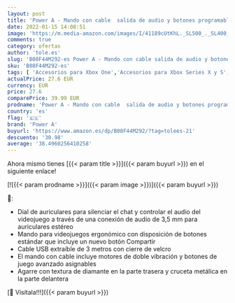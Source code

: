 ```yaml
---
layout: post
title: 'Power A - Mando con cable  salida de audio y botones programables  de color rojo para Xbox One y Xbox serie X  Xbox Series X '
date: 2022-01-15 14:08:51
image: 'https://m.media-amazon.com/images/I/41189cUtKhL._SL500_._SL400_.jpg'
comments: true
category: ofertas
author: 'tole.es'
slug: 'B08F44M292-es Power A - Mando con cable salida de audio y botones...'
sku: 'B08F44M292-es'
tags: [ 'Accesorios para Xbox One','Accesorios para Xbox Series X y S','Hardware y juegos para Xbox One','Hardware y juegos para Xbox Series X y S','Mandos y controles para Xbox One','Mandos y controles para Xbox Series X y S','Videojuegos','power a','xbox', ]
actualPrice: 27.6 EUR
currency: EUR
price: 27.6
comparePrice: 39.99 EUR
prodname: 'Power A - Mando con cable  salida de audio y botones programables  de color rojo para Xbox One y Xbox serie X  Xbox Series X '
country: 'es'
flag: '🇪🇸'
brand: 'Power A'
buyurl: 'https://www.amazon.es/dp/B08F44M292/?tag=tolees-21'
descuento: '30.98'
average: '38.4960256410258'
---
```


Ahora mismo tienes [{{< param title >}}]({{< param buyurl >}}) en el siguiente enlace!

[![{{< param prodname >}}]({{< param image >}})]({{< param buyurl >}})

🔎:

- Dial de auriculares para silenciar el chat y controlar el audio del videojuego a través de una conexión de audio de 3,5 mm para auriculares estéreo
- Mando para videojuegos ergonómico con disposición de botones estándar que incluye un nuevo botón Compartir
- Cable USB extraíble de 3 metros con cierre de velcro
- El mando con cable incluye motores de doble vibración y botones de juego avanzado asignables
- Agarre con textura de diamante en la parte trasera y cruceta metálica en la parte delantera

[🛒 Visítala!!!]({{< param buyurl >}})
